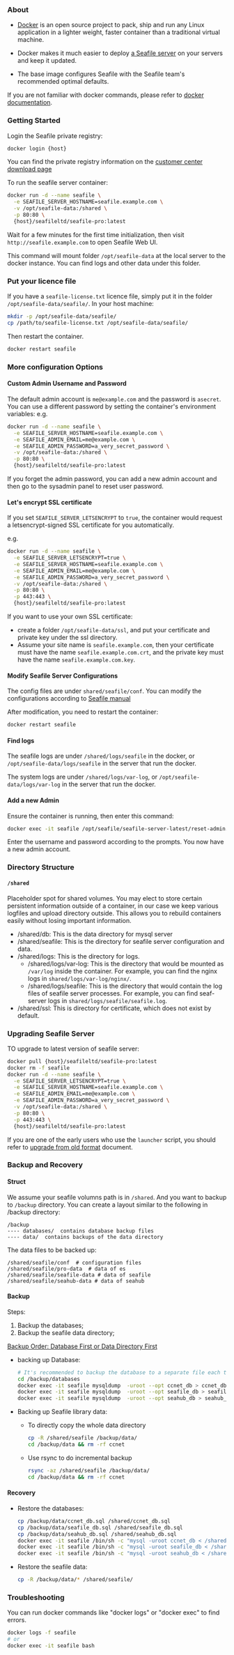 ### About

- [Docker](https://docker.com/) is an open source project to pack, ship and run any Linux application in a lighter weight, faster container than a traditional virtual machine.

- Docker makes it much easier to deploy [a Seafile server](https://github.com/haiwen/seafile) on your servers and keep it updated.

- The base image configures Seafile with the Seafile team's recommended optimal defaults.

If you are not familiar with docker commands, please refer to [docker documentation](https://docs.docker.com/engine/reference/commandline/cli/).

### Getting Started

Login the Seafile private registry:

```sh
docker login {host}
```

You can find the private registry information on the [customer center download page](https://customer.seafile.com/downloads/)

To run the seafile server container:

```sh
docker run -d --name seafile \
  -e SEAFILE_SERVER_HOSTNAME=seafile.example.com \
  -v /opt/seafile-data:/shared \
  -p 80:80 \
  {host}/seafileltd/seafile-pro:latest
```

Wait for a few minutes for the first time initialization, then visit `http://seafile.example.com` to open Seafile Web UI.

This command will mount folder `/opt/seafile-data` at the local server to the docker instance. You can find logs and other data under this folder.

### Put your licence file

If you have a `seafile-license.txt` licence file, simply put it in the folder `/opt/seafile-data/seafile/`. In your host machine:

```sh
mkdir -p /opt/seafile-data/seafile/
cp /path/to/seafile-license.txt /opt/seafile-data/seafile/
```

Then restart the container.

```sh
docker restart seafile
```

### More configuration Options

#### Custom Admin Username and Password

The default admin account is `me@example.com` and the password is `asecret`. You can use a different password  by setting the container's environment variables:
e.g.

```sh
docker run -d --name seafile \
  -e SEAFILE_SERVER_HOSTNAME=seafile.example.com \
  -e SEAFILE_ADMIN_EMAIL=me@example.com \
  -e SEAFILE_ADMIN_PASSWORD=a_very_secret_password \
  -v /opt/seafile-data:/shared \
  -p 80:80 \
  {host}/seafileltd/seafile-pro:latest
```

If you forget the admin password, you can add a new admin account and then go to the sysadmin panel to reset user password.

#### Let's encrypt SSL certificate

If you set `SEAFILE_SERVER_LETSENCRYPT` to `true`, the container would request a letsencrypt-signed SSL certificate for you automatically.

e.g.

```sh
docker run -d --name seafile \
  -e SEAFILE_SERVER_LETSENCRYPT=true \
  -e SEAFILE_SERVER_HOSTNAME=seafile.example.com \
  -e SEAFILE_ADMIN_EMAIL=me@example.com \
  -e SEAFILE_ADMIN_PASSWORD=a_very_secret_password \
  -v /opt/seafile-data:/shared \
  -p 80:80 \
  -p 443:443 \
  {host}/seafileltd/seafile-pro:latest
```

If you want to use your own SSL certificate:

- create a folder `/opt/seafile-data/ssl`, and put your certificate and private key under the ssl directory.
- Assume your site name is `seafile.example.com`, then your certificate must have the name `seafile.example.com.crt`, and the private key must have the name `seafile.example.com.key`.

#### Modify Seafile Server Configurations

The config files are under `shared/seafile/conf`. You can modify the configurations according to [Seafile manual](https://manual.seafile.com/)

After modification, you need to restart the container:

```sh
docker restart seafile
```

#### Find logs

The seafile logs are under `/shared/logs/seafile` in the docker, or `/opt/seafile-data/logs/seafile` in the server that run the docker.

The system logs are under `/shared/logs/var-log`, or `/opt/seafile-data/logs/var-log` in the server that run the docker.

#### Add a new Admin

Ensure the container is running, then enter this command:

```sh
docker exec -it seafile /opt/seafile/seafile-server-latest/reset-admin.sh
```

Enter the username and password according to the prompts. You now have a new admin account.

### Directory Structure

#### `/shared`

Placeholder spot for shared volumes. You may elect to store certain persistent information outside of a container, in our case we keep various logfiles and upload directory outside. This allows you to rebuild containers easily without losing important information.

- /shared/db: This is the data directory for mysql server
- /shared/seafile: This is the directory for seafile server configuration and data.
- /shared/logs: This is the directory for logs.
  - /shared/logs/var-log: This is the directory that would be mounted as `/var/log` inside the container. For example, you can find the nginx logs in `shared/logs/var-log/nginx/`.
  - /shared/logs/seafile: This is the directory that would contain the log files of seafile server processes. For example, you can find seaf-server logs in `shared/logs/seafile/seafile.log`.
- /shared/ssl: This is directory for certificate, which does not exist by default.

### Upgrading Seafile Server

TO upgrade to latest version of seafile server:

```sh
docker pull {host}/seafileltd/seafile-pro:latest
docker rm -f seafile
docker run -d --name seafile \
  -e SEAFILE_SERVER_LETSENCRYPT=true \
  -e SEAFILE_SERVER_HOSTNAME=seafile.example.com \
  -e SEAFILE_ADMIN_EMAIL=me@example.com \
  -e SEAFILE_ADMIN_PASSWORD=a_very_secret_password \
  -v /opt/seafile-data:/shared \
  -p 80:80 \
  -p 443:443 \
  {host}/seafileltd/seafile-pro:latest
```

If you are one of the early users who use the `launcher` script, you should refer to [upgrade from old format](https://github.com/haiwen/seafile-docker/blob/master/upgrade_from_old_format.md) document.

### Backup and Recovery

#### Struct

We assume your seafile volumns path is in `/shared`. And you want to backup to `/backup` directory.
You can create a layout similar to the following in /backup directory:

```struct
/backup
---- databases/  contains database backup files
---- data/  contains backups of the data directory
```

The data files to be backed up:

```struct
/shared/seafile/conf  # configuration files
/shared/seafile/pro-data  # data of es
/shared/seafile/seafile-data # data of seafile
/shared/seafile/seahub-data # data of seahub
```

#### Backup

Steps:

  1. Backup the databases;
  2. Backup the seafile data directory;

[Backup Order: Database First or Data Directory First](../maintain/backup_recovery.md#backup-order-info)

* backing up Database:

  ```bash
  # It's recommended to backup the database to a separate file each time. Don't overwrite older database backups for at least a week.
  cd /backup/databases
  docker exec -it seafile mysqldump  -uroot --opt ccnet_db > ccnet_db.sql
  docker exec -it seafile mysqldump  -uroot --opt seafile_db > seafile_db.sql
  docker exec -it seafile mysqldump  -uroot --opt seahub_db > seahub_db.sql
  ```

* Backing up Seafile library data:

  * To directly copy the whole data directory

    ```bash
    cp -R /shared/seafile /backup/data/
    cd /backup/data && rm -rf ccnet
    ```
  * Use rsync to do incremental backup

    ```bash
    rsync -az /shared/seafile /backup/data/
    cd /backup/data && rm -rf ccnet
    ```

#### Recovery

* Restore the databases:

  ```bash
  cp /backup/data/ccnet_db.sql /shared/ccnet_db.sql
  cp /backup/data/seafile_db.sql /shared/seafile_db.sql
  cp /backup/data/seahub_db.sql /shared/seahub_db.sql
  docker exec -it seafile /bin/sh -c "mysql -uroot ccnet_db < /shared/ccnet_db.sql"
  docker exec -it seafile /bin/sh -c "mysql -uroot seafile_db < /shared/seafile_db.sql"
  docker exec -it seafile /bin/sh -c "mysql -uroot seahub_db < /shared/seahub_db.sql"
  ```

* Restore the seafile data:

  ```bash
  cp -R /backup/data/* /shared/seafile/
  ```

### Troubleshooting

You can run docker commands like "docker logs" or "docker exec" to find errors.

```sh
docker logs -f seafile
# or
docker exec -it seafile bash
```
